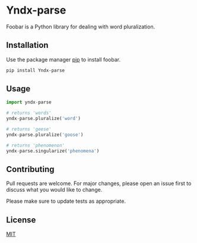 # Yndx-parse

Foobar is a Python library for dealing with word pluralization.

## Installation

Use the package manager [pip](https://pip.pypa.io/en/stable/) to install foobar.

```bash
pip install Yndx-parse
```

## Usage

```python
import yndx-parse

# returns 'words'
yndx-parse.pluralize('word')

# returns 'geese'
yndx-parse.pluralize('goose')

# returns 'phenomenon'
yndx-parse.singularize('phenomena')
```

## Contributing

Pull requests are welcome. For major changes, please open an issue first
to discuss what you would like to change.

Please make sure to update tests as appropriate.

## License

[MIT](https://choosealicense.com/licenses/mit/)
